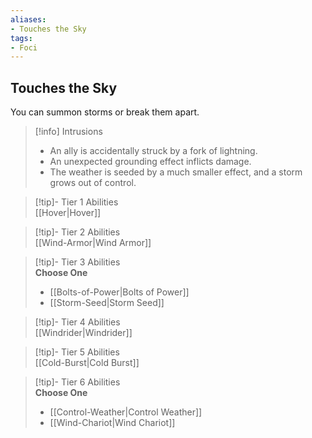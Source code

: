 ```yaml
---
aliases:
- Touches the Sky
tags:
- Foci
---
```


  
## Touches the Sky  
You can summon storms or break them apart.  

>[!info] Intrusions  
>- An ally is accidentally struck by a fork of lightning.  
>- An unexpected grounding effect inflicts damage.  
>- The weather is seeded by a much smaller effect, and a storm grows out of control.  


>[!tip]- Tier 1 Abilities  
> [[Hover|Hover]]  


>[!tip]- Tier 2 Abilities  
> [[Wind-Armor|Wind Armor]]  


>[!tip]- Tier 3 Abilities  
> **Choose One**  
>- [[Bolts-of-Power|Bolts of Power]]  
>- [[Storm-Seed|Storm Seed]]  


>[!tip]- Tier 4 Abilities  
> [[Windrider|Windrider]]  


>[!tip]- Tier 5 Abilities  
> [[Cold-Burst|Cold Burst]]  


>[!tip]- Tier 6 Abilities  
> **Choose One**  
>- [[Control-Weather|Control Weather]]  
>- [[Wind-Chariot|Wind Chariot]]